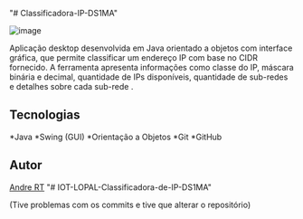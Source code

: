 "# Classificadora-IP-DS1MA" 

![image](https://github.com/user-attachments/assets/f0b1c1d4-0006-4b67-82e8-706a7d4fcc89)

Aplicação desktop desenvolvida em Java orientado a objetos com interface gráfica, que permite classificar um endereço IP com base no CIDR fornecido. A ferramenta apresenta informações como classe do IP, máscara binária e decimal, quantidade de IPs disponíveis, quantidade de sub-redes e detalhes sobre cada sub-rede .

## Tecnologias
*Java
*Swing (GUI)
*Orientação a Objetos
*Git
*GitHub

## Autor
[Andre RT](https://www.linkedin.com/in/andr%C3%A9-roberto-tavares-03a36b316/)
"# IOT-LOPAL-Classificadora-de-IP-DS1MA" 

(Tive problemas com os commits e tive que alterar o repositório)
